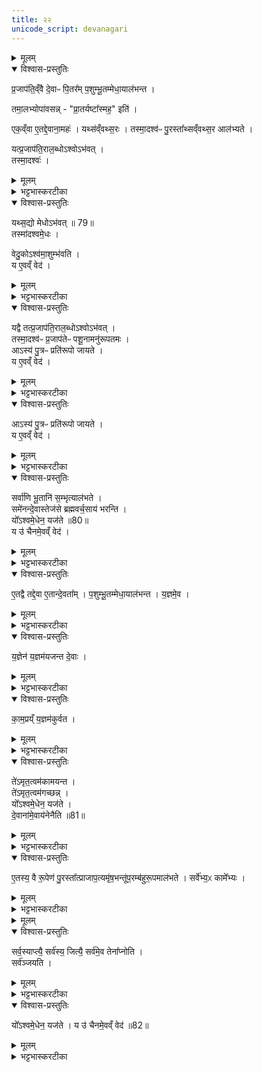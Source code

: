 ```yaml
---
title: २२
unicode_script: devanagari
---
```




<details><summary>मूलम्</summary>

प्र॒जाप॑ति॒व्ँवै दे॒वाᳶ पि॒तर᳚म् ।
प॒शुम्भू॒तम्मेधा॒याल॑भन्त ।

तमा॒लभ्योपा॑वसन्न् ।प्रा॒तर्यष्टा᳚स्मह॒ इति॑ ।
</details>

<details open><summary>विश्वास-प्रस्तुतिः</summary>

प्र॒जाप॑ति॒व्ँवै दे॒वाᳶ पि॒तर᳚म् प॒शुम्भू॒तम्मेधा॒याल॑भन्त ।  

तमा॒लभ्योपा॑वसन्न् - "प्रा॒तर्यष्टा᳚स्मह॒" इति॑ ।

एक॒व्ँवा ए॒तद्दे॒वाना॒महः॑ ।
यथ्स॑व्ँवथ्स॒रः ।
तस्मा॒दश्व॑ᳶ पु॒रस्ता᳚थ्सव्ँवथ्स॒र आल॑भ्यते ।

यत्प्र॒जाप॑ति॒राल॒ब्धोऽश्वोऽभ॑वत् ।  
तस्मा॒दश्वः॑ ।
</details>

<details><summary>मूलम्</summary>

प्र॒जाप॑ति॒व्ँवै दे॒वाᳶ पि॒तर᳚म् प॒शुम्भू॒तम्मेधा॒याल॑भन्त ।  

तमा॒लभ्योपा॑वसन्न् - "प्रा॒तर्यष्टा᳚स्मह॒" इति॑ ।

एक॒व्ँवा ए॒तद्दे॒वाना॒महः॑ ।
यथ्स॑व्ँवथ्स॒रः ।
तस्मा॒दश्व॑ᳶ पु॒रस्ता᳚थ्सव्ँवथ्स॒र आल॑भ्यते ।

यत्प्र॒जाप॑ति॒राल॒ब्धोऽश्वोऽभ॑वत् ।  
तस्मा॒दश्वः॑ ।
</details>

<details><summary>भट्टभास्करटीका</summary>

1प्रजापतिं वा इत्यादि ॥ पशुं भूतं पशुरूपेणावस्थितं निजपितरं प्रजापतिं देवाः मेधाय यज्ञाय आलभ्योपावसन् प्रातः श्वो यष्टास्मह इति । तस्मात्संवत्सरसमाप्तेः पुरस्तात् अश्व आलभ्यते देवानामेकमहस्संवत्सर इत्युक्तत्वात्तस्मिंश्चाहन्यालब्धत्वात् । अश्वभूतः प्रजापतिर्यस्मादालब्धः, तस्मादद्याप्यश्व आलभ्यते । यस्माच्च तदानीं सद्यः समाने एकस्मिन्नेवाहनि अश्वः मेधोऽभवत्, अश्वसंबन्धेन उक्थ्यस्समपादि , तस्मादश्वमेधोऽभवत् ।
</details>

<details open><summary>विश्वास-प्रस्तुतिः</summary>

यथ्स॒द्यो मेधोऽभ॑वत् ॥ 79॥   
तस्मा॑दश्वमे॒धः ।

वेदु॒कोऽश्व॑मा॒शुम्भ॑वति ।  
य ए॒वव्ँ वेद॑ ।
</details>

<details><summary>मूलम्</summary>

यथ्स॒द्यो मेधोऽभ॑वत् ॥ 79॥   
तस्मा॑दश्वमे॒धः ।

वेदु॒कोऽश्व॑मा॒शुम्भ॑वति ।  
य ए॒वव्ँ वेद॑ ।
</details>

<details><summary>भट्टभास्करटीका</summary>

एवं सद्य एवाश्वमेधसंपत्तेर्वेदिता आशुं शीघ्रगामिनमश्वं वेदुको लब्धा भवति महाधनो भवति । विन्दतेश्छान्दस उकञ् ॥
</details>

<details open><summary>विश्वास-प्रस्तुतिः</summary>

यद्वै तत्प्र॒जाप॑ति॒राल॒ब्धोऽश्वोऽभ॑वत् ।  
तस्मा॒दश्व॑ᳶ प्र॒जाप॑तेᳶ पशू॒नामनु॑रूपतमः ।  
आऽस्य॑ पु॒त्रᳶ प्रति॑रूपो जायते ।  
य ए॒वव्ँ वेद॑ ।
</details>

<details><summary>मूलम्</summary>

यद्वै तत्प्र॒जाप॑ति॒राल॒ब्धोऽश्वोऽभ॑वत् ।  
तस्मा॒दश्व॑ᳶ प्र॒जाप॑तेᳶ पशू॒नामनु॑रूपतमः ।  
आऽस्य॑ पु॒त्रᳶ प्रति॑रूपो जायते ।  
य ए॒वव्ँ वेद॑ ।
</details>

<details><summary>भट्टभास्करटीका</summary>

2यद्वा इति ॥ यस्मादश्वात्मा प्रजापतिः आलब्धः तस्मात्पशूनां मध्ये अश्वः प्रजापतेरनुरूपतमः अनुकूलतमः, तस्मात् प्रजापतयेऽश्व आलभ्यते ।
</details>

<details open><summary>विश्वास-प्रस्तुतिः</summary>

आऽस्य॑ पु॒त्रᳶ प्रति॑रूपो जायते ।  
य ए॒वव्ँ वेद॑ ।
</details>

<details><summary>मूलम्</summary>

आऽस्य॑ पु॒त्रᳶ प्रति॑रूपो जायते ।  
य ए॒वव्ँ वेद॑ ।
</details>

<details><summary>भट्टभास्करटीका</summary>

एवं वेदितुः प्रतिरूप आत्मतुल्यः पुत्र आजायते ॥
</details>

<details open><summary>विश्वास-प्रस्तुतिः</summary>

सर्वा॑णि भू॒तानि॑ स॒म्भृत्याल॑भते ।  
समे॑नन्दे॒वास्तेज॑से ब्रह्मवर्च॒साय॑ भरन्ति ।  
यो᳚ऽश्वमे॒धेन॒ यज॑ते ॥80॥   
य उ॑ चैनमे॒वव्ँ वेद॑ ।
</details>

<details><summary>मूलम्</summary>

सर्वा॑णि भू॒तानि॑ स॒म्भृत्याल॑भते ।  
समे॑नन्दे॒वास्तेज॑से ब्रह्मवर्च॒साय॑ भरन्ति ।  
यो᳚ऽश्वमे॒धेन॒ यज॑ते ॥80॥   
य उ॑ चैनमे॒वव्ँ वेद॑ ।
</details>

<details><summary>भट्टभास्करटीका</summary>

3सर्वाणीति ॥ अश्वस्य प्रजापत्यात्मकत्वात् प्रजापतेश्च सर्वभूतात्मकत्वात् सर्वाणि भूतानि संभृत्य एकीकृत्य आलभते अश्वमेधयाजी । तस्मादेनं देवास्तेजसे ब्रह्मवर्चसाय च संभरन्ति तदुभयं सम्यक्कल्पयन्ति योऽश्वमेधेन यजते, यश्चैनमेवंमहिमानं वेद ॥
</details>

<details open><summary>विश्वास-प्रस्तुतिः</summary>

ए॒तद्वै तद्दे॒वा ए॒तान्दे॒वता᳚म् ।
प॒शुम्भू॒तम्मेधा॒याल॑भन्त ।
य॒ज्ञमे॒व ।
</details>

<details><summary>मूलम्</summary>

ए॒तद्वै तद्दे॒वा ए॒तान्दे॒वता᳚म् ।
प॒शुम्भू॒तम्मेधा॒याल॑भन्त ।
य॒ज्ञमे॒व ।
</details>

<details><summary>भट्टभास्करटीका</summary>

4एतद्वा इत्यादि । । यदुक्तं देवाः एतां देवतां प्रजापतिं पशुं भूतं मेघाय आलभन्तेति पूर्वमस्माभिः एतत् वक्ष्यमाणं तदिति मन्तव्यम् । यज्ञमेवेति । यज्ञमेव यज्ञायालभन्तेति तदभिप्राय इत्यर्थः ।
</details>

<details open><summary>विश्वास-प्रस्तुतिः</summary>

य॒ज्ञेन॑ य॒ज्ञम॑यजन्त दे॒वाः ।  
</details>

<details><summary>मूलम्</summary>

य॒ज्ञेन॑ य॒ज्ञम॑यजन्त दे॒वाः ।  
</details>

<details><summary>भट्टभास्करटीका</summary>

अस्तु किमनेन साधितेनेत्याह - यज्ञेनेत्यादि । 'यज्ञेन यज्ञमयजन्त देवा:' इत्युक्तं भवतीत्यर्थः । ऋच एव प्रतीकग्रहणमिति केचित् । यज्ञात्मानं प्रजापतिं यज्ञात्मना प्रजापतिना अयजन्त इति ।
</details>

<details open><summary>विश्वास-प्रस्तुतिः</summary>

का॒म॒प्रय्ँ य॒ज्ञम॑कुर्वत ।
</details>

<details><summary>मूलम्</summary>

का॒म॒प्रय्ँ य॒ज्ञम॑कुर्वत ।
</details>

<details><summary>भट्टभास्करटीका</summary>

ते हि देवाः कामप्रं सर्वेषां कामानां प्रापयितारं पूरयितारं यज्ञमकुर्वत । तस्मात् यज्ञेन यज्ञमयजन्तेति । 'प्रा पूरणे' । 'आतोऽनुपसर्गे कः' ।
</details>

<details open><summary>विश्वास-प्रस्तुतिः</summary>

ते॑ऽमृत॒त्वम॑कामयन्त ।   
ते॑ऽमृत॒त्वम॑गच्छन्न् ।  
यो᳚ऽश्वमे॒धेन॒ यज॑ते ।  
दे॒वाना॑मे॒वाय॑नेनैति ॥81॥  
</details>

<details><summary>मूलम्</summary>

ते॑ऽमृत॒त्वम॑कामयन्त ।   
ते॑ऽमृत॒त्वम॑गच्छन्न् ।  
यो᳚ऽश्वमे॒धेन॒ यज॑ते ।  
दे॒वाना॑मे॒वाय॑नेनैति ॥81॥  
</details>

<details><summary>भट्टभास्करटीका</summary>

कः पुनर्देवानां काम इत्याह - तेऽमृततत्वमित्वादि । तस्मात् अश्वमेधयाजी देवानामयनेन मार्गेण एति गच्छति यत्र न मृत्युः ।
 ### मन्त्रः
 प्रा॒जा॒प॒त्येनै॒व य॒ज्ञेन॑ यजते काम॒प्रेण॑ ।
 अपु॑नर्मारमे॒व ग॑च्छति ।

 ### टीका
 तस्मात् प्राजापत्येन कामप्रेणानेन यज्ञेन यष्टा अपुनर्मारं पुनर्मरणनिवृतिं गच्छति जरामरणरहितो भवति ॥
</details>

<details open><summary>विश्वास-प्रस्तुतिः</summary>

ए॒तस्य॒ वै रू॒पेण॑ पु॒रस्ता᳚त्प्राजाप॒त्यमृ॑ष॒भन्तू॑प॒रम्ब॑हुरू॒पमाल॑भते ।
सर्वे॑भ्य॒ᳵ कामे᳚भ्यः ।
</details>

<details><summary>मूलम्</summary>

ए॒तस्य॒ वै रू॒पेण॑ पु॒रस्ता᳚त्प्राजाप॒त्यमृ॑ष॒भन्तू॑प॒रम्ब॑हुरू॒पमाल॑भते ।
सर्वे॑भ्य॒ᳵ कामे᳚भ्यः ।
</details>

<details><summary>भट्टभास्करटीका</summary>

5एतस्येति । । एतस्य प्रजापतेः रूपेणोपलक्षितं प्राजापत्यमृषभं सेक्तारं तूपरं शृङ्गरहितं बहुरूपं नानावर्णं पुरस्तात् अश्वमेधारम्भ एव साङ्गहणीसंज्ञान्योरनन्तरमेव वैशाख्यां पौर्णमास्यामालभते सर्वेभ्यः कामेभ्यः ।
</details>


<details><summary>मूलम्</summary>

सर्व॒स्याप्त्यै᳚ ।
सर्व॑स्य॒ जित्यै᳚ ।
सर्व॑मे॒व तेना᳚प्नोति ।
</details>

<details open><summary>विश्वास-प्रस्तुतिः</summary>

सर्व॒स्याप्त्यै॒  सर्व॑स्य॒ जित्यै॒  सर्व॑मे॒व तेना᳚प्नोति ।  
सर्व॑ञ्जयति ।
</details>

<details><summary>मूलम्</summary>

सर्व॒स्याप्त्यै॒  सर्व॑स्य॒ जित्यै॒  सर्व॑मे॒व तेना᳚प्नोति ।  
सर्व॑ञ्जयति ।
</details>

<details><summary>भट्टभास्करटीका</summary>

स च सर्वस्याप्त्यै भवति सर्वस्य च जित्यै । तस्मत् तेन तादृशेन पशुनोपलक्षितेन अश्वमेधेन सर्वमाप्नोतीष्टं, जयति च सर्वं जेतव्यम् ।
</details>

<details open><summary>विश्वास-प्रस्तुतिः</summary>

यो᳚ऽश्वमे॒धेन॒ यज॑ते ।
य उ॑ चैनमे॒वव्ँ वेद॑ ॥82॥  
</details>

<details><summary>मूलम्</summary>

यो᳚ऽश्वमे॒धेन॒ यज॑ते ।
य उ॑ चैनमे॒वव्ँ वेद॑ ॥82॥  
</details>

<details><summary>भट्टभास्करटीका</summary>

योऽनेन यजते, यश्चैनमेवं ईदृक्प्रभावपशुं क्रतुं वेद, स च सर्वमाप्नोति जयति च ॥  


इति तृतीये नवमे द्वाविंशोऽनुवाकः ॥  

</details>

